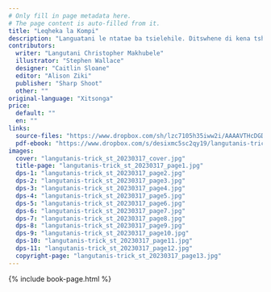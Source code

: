```yaml
---
# Only fill in page metadata here.
# The page content is auto-filled from it.
title: "Leqheka la Kompi"
description: "Languatani le ntatae ba tsielehile. Ditswhene di kena tshimong ya bona bosiu mme di senye mabele. Naa ba tla kgona ho di thibela."
contributors:
  writer: "Langutani Christopher Makhubele"
  illustrator: "Stephen Wallace"
  designer: "Caitlin Sloane"
  editor: "Alison Ziki"
  publisher: "Sharp Shoot"
  other: ""
original-language: "Xitsonga"
price:
  default: ""
  en: ""
links:
  source-files: "https://www.dropbox.com/sh/lzc7105h35iww2i/AAAAVTHcDGDCDb-2PQaixv-_a?dl=0"
  pdf-ebook: "https://www.dropbox.com/s/desixmc5sc2qy19/langutanis-trick_st_20230310.pdf?dl=0"
images:
  cover: "langutanis-trick_st_20230317_cover.jpg"
  title-page: "langutanis-trick_st_20230317_page1.jpg"
  dps-1: "langutanis-trick_st_20230317_page2.jpg"
  dps-2: "langutanis-trick_st_20230317_page3.jpg"
  dps-3: "langutanis-trick_st_20230317_page4.jpg"
  dps-4: "langutanis-trick_st_20230317_page5.jpg"
  dps-5: "langutanis-trick_st_20230317_page6.jpg"
  dps-6: "langutanis-trick_st_20230317_page7.jpg"
  dps-7: "langutanis-trick_st_20230317_page8.jpg"
  dps-8: "langutanis-trick_st_20230317_page9.jpg"
  dps-9: "langutanis-trick_st_20230317_page10.jpg"
  dps-10: "langutanis-trick_st_20230317_page11.jpg"
  dps-11: "langutanis-trick_st_20230317_page12.jpg"
  copyright-page: "langutanis-trick_st_20230317_page13.jpg"
---
```


{% include book-page.html %}


